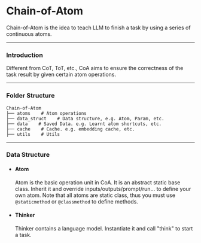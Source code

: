 # Chain-of-Atom
Chain-of-Atom is the idea to teach LLM to finish a task by using a series of continuous atoms.

-----------------------------------------

### Introduction
Different from CoT, ToT, etc., CoA aims to ensure the correctness of the task result by given certain atom operations.

-----------------------------------------
### Folder Structure
```
Chain-of-Atom
├── atoms    # Atom operations
├── data_struct    # Data structure, e.g. Atom, Param, etc.
├── data    # Saved Data. e.g. Learnt atom shortcuts, etc.
├── cache    # Cache. e.g. embedding cache, etc.
├── utils    # Utils
```

-----------------------------------------
### Data Structure
* #### Atom
   Atom is the basic operation unit in CoA. It is an abstract static base class.
   Inherit it and override inputs/outputs/prompt/run... to define your own atom.
   Note that all atoms are static class, thus you must use ```@staticmethod``` or ```@classmethod``` to define methods.
* #### Thinker
   Thinker contains a language model. Instantiate it and call "think" to start a task.